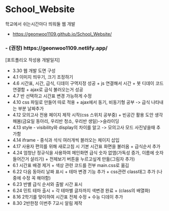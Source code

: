 # School_Website
학교에서 쉬는시간마다 띄워둘 웹 개발

  - https://geonwoo1109.github.io/School_Website/
<h3>  - (권장) https://geonwoo1109.netlify.app/</h3>


[포트폴리오 작성용 개발일지]
<ul>
  <li>3.30 웹 개발 도면 구성</li>
  <li>4.1 이미지 띄우기, 크기 조정하기</li>
  <li>4.6 시간표, 시간, 급식, 디데이 구역지정 성공 + js 연결해서 시간 + 봇 디데이 코드 연결함 + ajax로 급식 불러오는거 성공</li>
  <li>4.7 반 선택하고 시간표 변경 가능하게 수정</li>
  <li>4.10 css 파일로 만들어 따로 적용 + ajax에서 동기, 비동기형 공부 -> 급식 나타내는 부분 날짜추가</li>
  <li>4.12 모의고사 전용 페이지 제작 시작(css 스위치  공부중) + 빈공간 활용 도안 생각해봄(금요일 동아리, 우리반 청소, 우리반 생일)->슬라이딩</li>
  <li>4.13 style - visibility와 display의 차이를 알고 -> 모의고사 모드 사진넣을때 추가함</li>
  <li>4.14 iframe - 중식과 석식 여러개씩 블러오는 체이지 삽입</li>
  <li>4.17 사용자 편의를 위해 새로고침 시 기본 시간표 화면을 불러옴 + 급식순서 추가</li>
  <li>4.24 엄청난 정규식을 사용하여 메인화면 급식 숫자 없앰(가독성 증가, 이름에 숫자들어간거 살리기) + 전체보기 버튼을 누르고싶게 만듦(그림자 추가)</li>
  <li>6.1 시간표 배경 제거 + 색상 관련 코드를 전부 main.css로 옮김</li>
  <li>6.22 다음 동아리 날짜 표시 + 테마 변경 기능 추가 + css관련 class태그 추가 (나중에 수정 꼭 해야함)</li>
  <li>6.23 반별 급식 순서와 출발 시간 표시</li>
  <li>6.24 민트 테마 출시 + 각 테마별 글자까지 색변경 완료 + (class의 배열화)</li>
  
  <li>8.16 2학기를 맞이하여 시간표 전체 수정 + 수능 디데이 추가</li>
  <li>8.30 2반한정 이번주 7교시 알림 제작</li>
</ul>

